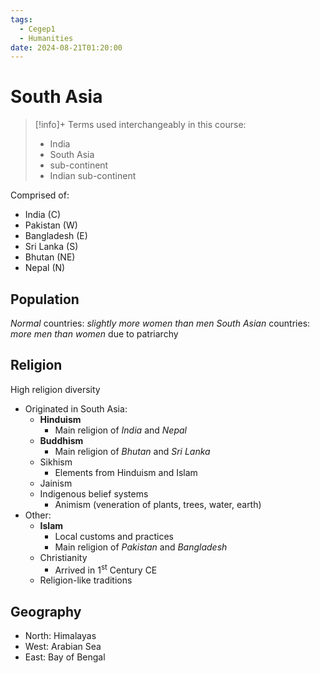 ```yaml
---
tags:
  - Cegep1
  - Humanities
date: 2024-08-21T01:20:00
---
```


# South Asia

> [!info]+ Terms used interchangeably in this course:
> - India
> - South Asia
> - sub-continent
> - Indian sub-continent

Comprised of:

- India (C)
- Pakistan (W)
- Bangladesh (E)
- Sri Lanka (S)
- Bhutan (NE)
- Nepal (N)

## Population

*Normal* countries: *slightly more women than men*
*South Asian* countries: *more men than women* due to patriarchy

## Religion

High religion diversity

- Originated in South Asia:
	- **Hinduism**
		- Main religion of *India* and *Nepal*
	- **Buddhism**
		- Main religion of *Bhutan* and *Sri Lanka*
	- Sikhism
		- Elements from Hinduism and Islam
	- Jainism
	- Indigenous belief systems
		- Animism (veneration of plants, trees, water, earth)
- Other:
	- **Islam**
		- Local customs and practices
		- Main religion of *Pakistan* and *Bangladesh*
	- Christianity
		- Arrived in 1<sup>st</sup> Century CE
	- Religion-like traditions

## Geography

- North: Himalayas
- West: Arabian Sea
- East: Bay of Bengal